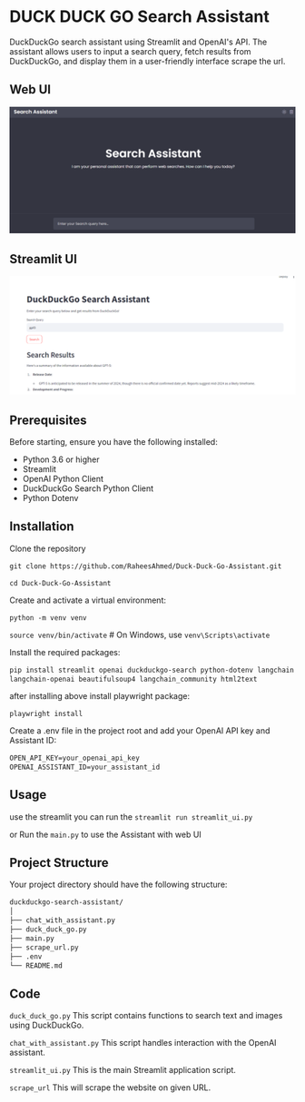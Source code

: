 # DUCK DUCK GO Search Assistant

DuckDuckGo search assistant using Streamlit and OpenAI's API. The assistant allows users to input a search query, fetch results from DuckDuckGo, and display them in a user-friendly interface scrape the url.

## Web UI
![Screenshot](static/images/screenshot.PNG)


## Streamlit UI
![Screenshot](static/images/screenshot2.PNG)


## Prerequisites

Before starting, ensure you have the following installed:

- Python 3.6 or higher
- Streamlit
- OpenAI Python Client
- DuckDuckGo Search Python Client
- Python Dotenv


## Installation

Clone the repository

```
git clone https://github.com/RaheesAhmed/Duck-Duck-Go-Assistant.git
```


```
cd Duck-Duck-Go-Assistant
```
Create and activate a virtual environment:
```
python -m venv venv
```

`source venv/bin/activate`   # On Windows, use `venv\Scripts\activate`


Install the required packages:
```
pip install streamlit openai duckduckgo-search python-dotenv langchain langchain-openai beautifulsoup4 langchain_community html2text
```

after installing above install playwright package:
```
playwright install
```

Create a .env file in the project root and add your OpenAI API key and Assistant ID:

```
OPEN_API_KEY=your_openai_api_key
OPENAI_ASSISTANT_ID=your_assistant_id
```
## Usage
use the streamlit you can run the `streamlit run streamlit_ui.py`

or Run the `main.py` to use the Assistant with web UI


## Project Structure
Your project directory should have the following structure:
```
duckduckgo-search-assistant/
│
├── chat_with_assistant.py
├── duck_duck_go.py
├── main.py
├── scrape_url.py
├── .env
└── README.md
```

## Code
`duck_duck_go.py`
This script contains functions to search text and images using DuckDuckGo.

`chat_with_assistant.py`
This script handles interaction with the OpenAI assistant.

`streamlit_ui.py`
This is the main Streamlit application script.

`scrape_url`
This will scrape the website on given URL.
